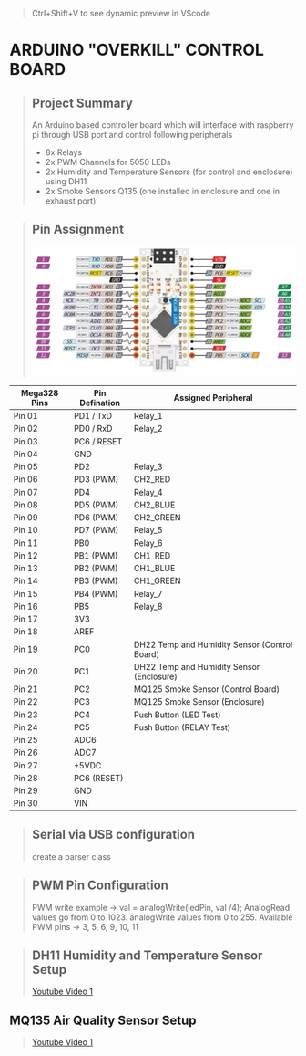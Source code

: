> Ctrl+Shift+V to see dynamic preview in VScode

# ARDUINO "OVERKILL" CONTROL BOARD

> ## Project Summary 
> An Arduino based controller board which will interface with raspberry pi through USB port and control following peripherals
> - 8x Relays
> - 2x PWM Channels for 5050 LEDs 
> - 2x Humidity and Temperature Sensors (for control and enclosure) using DH11
> - 2x Smoke Sensors Q135 (one installed in enclosure and one in exhaust port)
 
> ## Pin Assignment
> ![alt text](images/image2.png)

 Mega328 Pins | Pin Defination | Assigned Peripheral 
 ------------ | -------------- | -------------------
 Pin 01       | PD1 / TxD      | Relay_1
 Pin 02       | PD0 / RxD      | Relay_2
 Pin 03       | PC6 / RESET    |
 Pin 04       | GND            |
 Pin 05       | PD2            | Relay_3
 Pin 06       | PD3 (PWM)      | CH2_RED
 Pin 07       | PD4            | Relay_4
 Pin 08       | PD5 (PWM)      | CH2_BLUE
 Pin 09       | PD6 (PWM)      | CH2_GREEN
 Pin 10       | PD7 (PWM)      | Relay_5
 Pin 11       | PB0            | Relay_6
 Pin 12       | PB1 (PWM)      | CH1_RED
 Pin 13       | PB2 (PWM)      | CH1_BLUE
 Pin 14       | PB3 (PWM)      | CH1_GREEN
 Pin 15       | PB4 (PWM)      | Relay_7  
 Pin 16       | PB5            | Relay_8
 Pin 17       | 3V3            | 
 Pin 18       | AREF           |
 Pin 19       | PC0            | DH22 Temp and Humidity Sensor (Control Board)
 Pin 20       | PC1            | DH22 Temp and Humidity Sensor (Enclosure)
 Pin 21       | PC2            | MQ125 Smoke Sensor (Control Board)
 Pin 22       | PC3            | MQ125 Smoke Sensor (Enclosure)
 Pin 23       | PC4            | Push Button (LED Test)
 Pin 24       | PC5            | Push Button (RELAY Test)
 Pin 25       | ADC6           |
 Pin 26       | ADC7           |
 Pin 27       | +5VDC          |
 Pin 28       | PC6 (RESET)    |
 Pin 29       | GND            |
 Pin 30       | VIN            |


> ## Serial via USB configuration
> create a parser class


> ## PWM Pin Configuration
> PWM write example -> val = analogWrite(ledPin, val /4);
> AnalogRead values go from 0 to 1023. analogWrite values from 0 to 255. Available PWM pins -> 3, 5, 6, 9, 10, 11


> ## DH11 Humidity and Temperature Sensor Setup
> [Youtube Video 1](https://www.youtube.com/watch?v=nssXWNYdGT8)
> 
## MQ135 Air Quality Sensor Setup
> [Youtube Video 1](https://www.youtube.com/watch?v=Ku4Y29XPyyo)